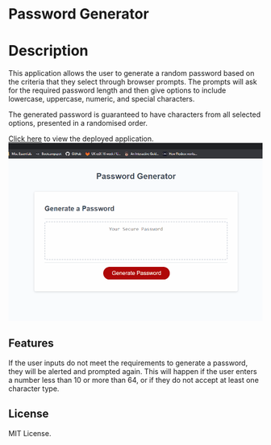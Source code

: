# Password Generator

# Description

This application allows the user to generate a random password based on the criteria that they select through browser prompts. The prompts will ask for the required password length and then give options to include lowercase, uppercase, numeric, and special characters.

The generated password is guaranteed to have characters from all selected options, presented in a randomised order.

[Click here](https://codenamehaylz.github.io/Password-Generator/) to view the deployed application.
![A screen capture gif of the password generator being used](images/passgen.gif)


## Features
If the user inputs do not meet the requirements to generate a password, they will be alerted and prompted again. This will happen if the user enters a number less than 10 or more than 64, or if they do not accept at least one character type.

## License
MIT License.